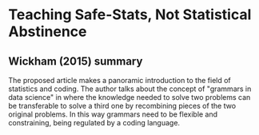 # Teaching Safe-Stats, Not Statistical Abstinence

## Wickham (2015) summary

The proposed article makes a panoramic introduction to the field of statistics and coding. 
The author talks about the concept of "grammars in data science" in where the knowledge needed to solve two problems can be transferable to solve a third one by recombining pieces of the two original problems. 
In this way grammars need to be flexible and constraining, being regulated by a coding language. 

